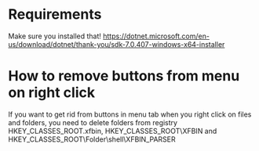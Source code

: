 # Requirements
Make sure you installed that!
https://dotnet.microsoft.com/en-us/download/dotnet/thank-you/sdk-7.0.407-windows-x64-installer

# How to remove buttons from menu on right click
If you want to get rid from buttons in menu tab when you right click on files and folders, you need to delete folders from registry HKEY_CLASSES_ROOT\.xfbin, HKEY_CLASSES_ROOT\XFBIN and HKEY_CLASSES_ROOT\Folder\shell\XFBIN_PARSER
